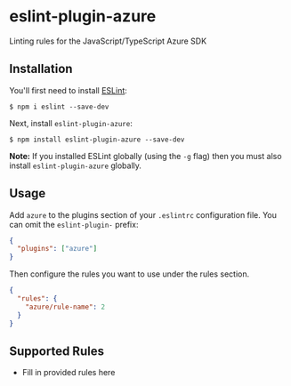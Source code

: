 # eslint-plugin-azure

Linting rules for the JavaScript/TypeScript Azure SDK

## Installation

You'll first need to install [ESLint](http://eslint.org):

```
$ npm i eslint --save-dev
```

Next, install `eslint-plugin-azure`:

```
$ npm install eslint-plugin-azure --save-dev
```

**Note:** If you installed ESLint globally (using the `-g` flag) then you must also install `eslint-plugin-azure` globally.

## Usage

Add `azure` to the plugins section of your `.eslintrc` configuration file. You can omit the `eslint-plugin-` prefix:

```json
{
  "plugins": ["azure"]
}
```

Then configure the rules you want to use under the rules section.

```json
{
  "rules": {
    "azure/rule-name": 2
  }
}
```

## Supported Rules

- Fill in provided rules here
